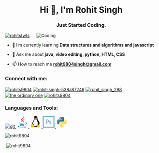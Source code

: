 <h1 align="center">Hi 👋, I'm Rohit Singh</h1>
<h3 align="center">Just Started Coding.</h3>
<img align="right" alt="Coding" width="400" src="https://camo.githubusercontent.com/cae12fddd9d6982901d82580bdf321d81fb299141098ca1c2d4891870827bf17/68747470733a2f2f6d69726f2e6d656469756d2e636f6d2f6d61782f313336302f302a37513379765349765f7430696f4a2d5a2e676966">



<p align="left"> <a href="https://twitter.com/rohitstwts" target="blank"><img src="https://img.shields.io/twitter/follow/rohitstwts?logo=twitter&style=for-the-badge" alt="rohitstwts" /></a> </p>

- 🌱 I’m currently learning **Data structures and algorithms and javascript**

- 💬 Ask me about **java, video editing, python, HTML, CSS**

- 📫 How to reach me **rohit9804singh@gmail.com**

<h3 align="left">Connect with me:</h3>
<p align="left">
<a href="https://twitter.com/rohits9804" target="blank"><img align="center" src="https://raw.githubusercontent.com/rahuldkjain/github-profile-readme-generator/master/src/images/icons/Social/twitter.svg" alt="rohits9804" height="30" width="40" /></a>
<a href="https://linkedin.com/in/rohit-singh-538a87249" target="blank"><img align="center" src="https://raw.githubusercontent.com/rahuldkjain/github-profile-readme-generator/master/src/images/icons/Social/linked-in-alt.svg" alt="rohit-singh-538a87249" height="30" width="40" /></a>
<a href="https://instagram.com/rohit_singh_298" target="blank"><img align="center" src="https://raw.githubusercontent.com/rahuldkjain/github-profile-readme-generator/master/src/images/icons/Social/instagram.svg" alt="rohit_singh_298" height="30" width="40" /></a>
<a href="https://www.youtube.com/c/the ordinary one" target="blank"><img align="center" src="https://raw.githubusercontent.com/rahuldkjain/github-profile-readme-generator/master/src/images/icons/Social/youtube.svg" alt="the ordinary one" height="30" width="40" /></a>
<a href="https://www.leetcode.com/rohits9804" target="blank"><img align="center" src="https://raw.githubusercontent.com/rahuldkjain/github-profile-readme-generator/master/src/images/icons/Social/leet-code.svg" alt="rohits9804" height="30" width="40" /></a>
</p>

<h3 align="left">Languages and Tools:</h3>
<p align="left"> <a href="https://git-scm.com/" target="_blank" rel="noreferrer"> <img src="https://www.vectorlogo.zone/logos/git-scm/git-scm-icon.svg" alt="git" width="40" height="40"/> </a> <a href="https://www.java.com" target="_blank" rel="noreferrer"> <img src="https://raw.githubusercontent.com/devicons/devicon/master/icons/java/java-original.svg" alt="java" width="40" height="40"/> </a> <a href="https://www.linux.org/" target="_blank" rel="noreferrer"> <img src="https://raw.githubusercontent.com/devicons/devicon/master/icons/linux/linux-original.svg" alt="linux" width="40" height="40"/> </a> <a href="https://www.photoshop.com/en" target="_blank" rel="noreferrer"> <img src="https://raw.githubusercontent.com/devicons/devicon/master/icons/photoshop/photoshop-line.svg" alt="photoshop" width="40" height="40"/> </a> <a href="https://www.python.org" target="_blank" rel="noreferrer"> <img src="https://raw.githubusercontent.com/devicons/devicon/master/icons/python/python-original.svg" alt="python" width="40" height="40"/> </a> </p>

<p><img align="left" src="https://github-readme-stats.vercel.app/api/top-langs?username=rohit9804&show_icons=true&locale=en&layout=compact" alt="rohit9804" /></p>
<br>
<p>&nbsp;<img align="center" src="https://github-readme-stats.vercel.app/api?username=rohit9804&show_icons=true&locale=en" alt="rohit9804" /></p>

